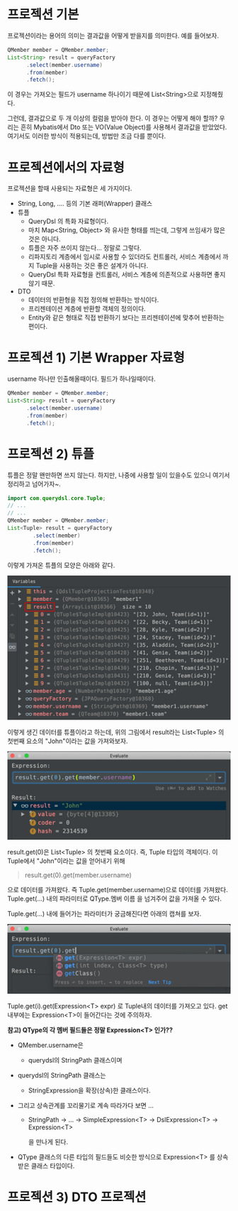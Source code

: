# 프로젝션 기본

프로젝션이라는 용어의 의미는 결과값을 어떻게 받을지를 의미한다. 예를 들어보자.

```java
QMember member = QMember.member;
List<String> result = queryFactory
      .select(member.username)
      .from(member)
      .fetch();
```

이 경우는 가져오는 필드가 username 하나이기 때문에 List\<String\>으로 지정해줬다.  

그런데, 결과값으로 두 개 이상의 컬럼을 받아야 한다. 이 경우는 어떻게 해야 할까? 우리는 흔히 Mybatis에서 Dto 또는 VO(Value Object)를 사용해서 결과값을 받았었다. 여기서도 이러한 방식이 적용되는데, 방법만 조금 다를 뿐이다.

  

# 프로젝션에서의 자료형

프로젝션을 할때 사용되는 자료형은 세 가지이다.

- String, Long, .... 등의 기본 래퍼(Wrapper) 클래스
- 튜플 
  - QueryDsl 의 특화 자료형이다. 
  - 마치 Map<String, Object> 와 유사한 형태를 띄는데, 그렇게 쓰임새가 많은 것은 아니다.
  - 튜플은 자주 쓰이지 않는다... 정말로 그렇다.
  - 리파지토리 계층에서 임시로 사용할 수 있더라도 컨트롤러, 서비스 계층에서 까지 Tuple을 사용하는 것은 좋은 설계가 아니다.
  - QueryDsl 특화 자료형을 컨트롤러, 서비스 계층에 의존적으로 사용하면 좋지 않기 때문.
- DTO
  - 데이터의 반환형을 직접 정의해 반환하는 방식이다.
  - 프리젠테이션 계층에 반환할 객체의 정의이다.
  - Entity와 같은 형태로 직접 반환하기 보다는 프리젠테이션에 맞추어 반환하는 편이다.



# 프로젝션 1) 기본 Wrapper 자료형 

username 하나만 인출해올때이다. 필드가 하나일때이다.

```java
QMember member = QMember.member;
List<String> result = queryFactory
      .select(member.username)
      .from(member)
      .fetch();
```



# 프로젝션 2) 튜플

튜플은 정말 왠만하면 쓰지 않는다. 하지만, 나중에 사용할 일이 있을수도 있으니 여기서 정리하고 넘어가자~.

```java
import com.querydsl.core.Tuple;
// ...
// ...
QMember member = QMember.member;
List<Tuple> result = queryFactory
  		.select(member)
  		.from(member)
  		.fetch();
```



이렇게 가져온 튜플의 모양은 아래와 같다.

![이미자](./img/DEBUG_TUPLE_INSPECTION.png)



이렇게 생긴 데이터를 튜플이라고 하는데, 위의 그림에서 result라는 List\<Tuple\> 의 첫번째 요소의 "John"이라는 값을 가져와보자.

![이미자](./img/DEBUG_TUPLE_EXPRESSION1.png)

result.get(0)은 List\<Tuple\> 의 첫번째 요소이다. 즉, Tuple 타입의 객체이다. 이 Tuple에서 "John"이라는 값을 얻어내기 위해  

> result.get(0).get(member.username)

으로 데이터를 가져왔다. 즉 Tuple.get(member.username)으로 데이터를 가져왔다. Tuple.get(...) 내의 파라미터로 QType.멤버 이름 을 넘겨주어 값을 가져올 수 있다.  



Tuple.get(...) 내에 들어가는 파라미터가 궁금해진다면 아래의 캡쳐를 보자. 

![이미자](./img/DEBUG_TUPLE_EXPRESSION2.png)

Tuple.get(i).get(Expression\<T\> expr) 로 Tuple내의 데이터를 가져오고 있다. get 내부에는 Expression\<T\>이 들어간다는 것에 주의하자. 

**참고) QType의 각 멤버 필드들은 정말 Expression\<T\> 인가??**  

- QMember.username은

  -  querydsl의 StringPath 클래스이며

- querydsl의 StringPath 클래스는

  - StringExpression을 확장(상속)한 클래스이다.

- 그리고 상속관계를 꼬리물기로 계속 따라가다 보면 ... 

  - StringPath -> ... -> SimpleExpression\<T\> -> DslExpression\<T\> -> Expression\<T\> 

    을 만나게 된다.

- QType 클래스의 다른 타입의 필드들도 비슷한 방식으로 Expression\<T\> 를 상속받은 클래스 타입이다.



# 프로젝션 3) DTO 프로젝션

